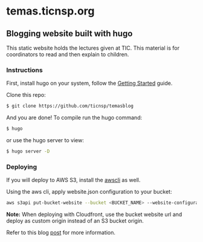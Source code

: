 # temas.ticnsp.org 
## Blogging website built with hugo

This static website holds the lectures given at TIC. This material is for coordinators to read and then explain to children.

### Instructions

First, install hugo on your system, follow the [Getting Started](https://gohugo.io/getting-started/) guide.


Clone this repo:

```bash
$ git clone https://github.com/ticnsp/temasblog
```

And you are done! To compile run the hugo command:

```bash
$ hugo
```

or use the hugo server to view:

```bash
$ hugo server -D
```

### Deploying

If you will deploy to AWS S3, install the [awscli](https://docs.aws.amazon.com/cli/latest/userguide/installing.html) as well.

Using the aws cli, apply website.json configuration to your bucket:

```bash
aws s3api put-bucket-website --bucket <BUCKET_NAME> --website-configuration file://website.json
```

<strong>Note:</strong> When deploying with Cloudfront, use the bucket website url and deploy as custom origin instead of an S3 bucket origin.

Refer to this blog [post](https://lustforge.com/2016/02/27/hosting-hugo-on-aws/) for more information.
